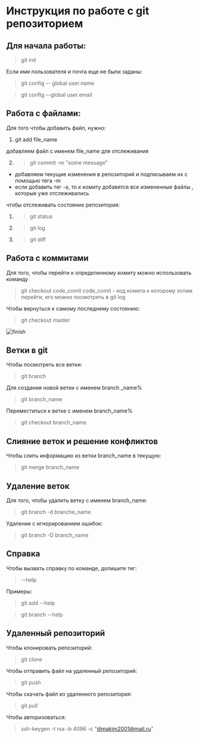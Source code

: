 # Инструкция по работе с git репозиторием

## Для начала работы:
>git init

Если имя пользователя и почта еще не были заданы:

>git config -- global user.name

>git config --global user.email

## Работа с файлами:
Для того чтобы добавить файл, нужно:
1. git add file_name

добавляем файл с именем file_name для отслеживания

2. >git commit -m "some message"

* добавляем текущие изменения в репозиторий и подписываем их с помощью тега -m
* если добавить тег -а, то к комиту добавятся все измененные файлы , которые уже отслеживались

чтобы отслеживать состояние репозитория:
1. >git status
2. >git log
3. >git diff


## Работа с коммитами
Для того, чтобы перейти к определенному комиту можно использовать команду 
>git checkout code_comit
    code_comit - код комита к которому хотим перейти, его можно посмотреть в git log

Чтобы вернуться к самому последнему состоянию:
>git checkout master

![finish](finish.jpg)


## Ветки в git
Чтобы посмотреть все ветки:
> git branch

Для создания новой ветки с именем branch _name%
>git branch_name

Переместиться к ветке с именем branch_name%
>git checkout branch_name


## Слияние веток и решение конфликтов
Чтобы слить информацию из ветки branch_name в текущую:
>git merge branch_name


## Удаление веток
Для того, чтобы удалить ветку с именем branch_name:
>git branch -d branche_name

Удаление с игнорированием ошибок:
>git branch -D branch_name


## Справка

Чтобы вызвать справку по команде, допишите тег:
>--help

Примеры:
>git add --help

>git branch --help


## Удаленный репозиторий

Чтобы клонировать репозиторий:
>git clone

Чтобы отправить файл на удаленный репозиторий:
>git push

Чтобы скачать файл из удаленного репозитория:
>git pull



Чтобы авторизоваться:
> ssh-keygen -t rsa -b 4096 -c "dimakim2001@mail.ru"


